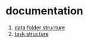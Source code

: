 # documentation

1. [data folder structure](./01_data_folder_structure.md)
2. [task structure](./02_task_structure.md)
